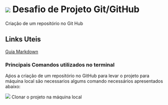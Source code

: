 
# <img src="https://img.icons8.com/clouds/60/null/code-fork.png"/> Desafio de Projeto Git/GitHub


Criação de um repositório no Git Hub

## Links Uteis 
[Guia Markdown](https://www.markdownguide.org/basic-syntax/#html)

### Principais Comandos utilizados no terminal 
Aṕos a criação de um repositório no GitHub para levar o projeto para máquina local são necessarios algums comando necessários apresentados abaixo: 

<img src="https://img.icons8.com/office/16/null/code-fork.png"/> Clonar o projeto na máquina local
``  ``


